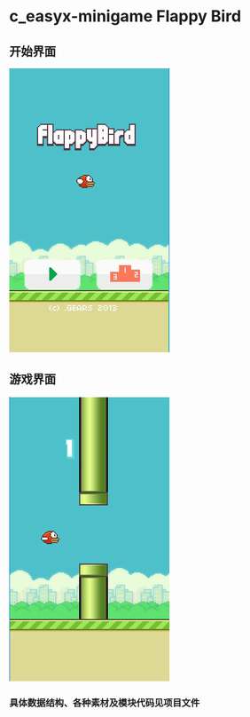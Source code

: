# c_easyx-minigame Flappy Bird
## 开始界面
![123](https://github.com/Aaron19991211/c_easyx-minigame/blob/main/1.png)
## 游戏界面
![234](https://github.com/Aaron19991211/c_easyx-minigame/blob/main/2.png)
### 具体数据结构、各种素材及模块代码见项目文件
